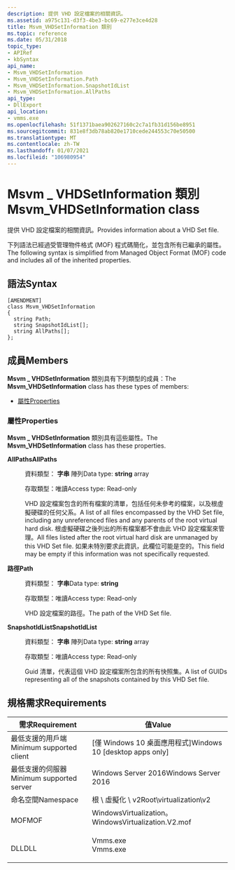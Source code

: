 ```yaml
---
description: 提供 VHD 設定檔案的相關資訊。
ms.assetid: a975c131-d3f3-4be3-bc69-e277e3ce4d28
title: Msvm_VHDSetInformation 類別
ms.topic: reference
ms.date: 05/31/2018
topic_type:
- APIRef
- kbSyntax
api_name:
- Msvm_VHDSetInformation
- Msvm_VHDSetInformation.Path
- Msvm_VHDSetInformation.SnapshotIdList
- Msvm_VHDSetInformation.AllPaths
api_type:
- DllExport
api_location:
- vmms.exe
ms.openlocfilehash: 51f1371baea902627160c2c7a1fb31d156be8951
ms.sourcegitcommit: 831e8f3db78ab820e1710cede244553c70e50500
ms.translationtype: MT
ms.contentlocale: zh-TW
ms.lasthandoff: 01/07/2021
ms.locfileid: "106980954"
---
```

# <a name="msvm_vhdsetinformation-class"></a><span data-ttu-id="945c2-103">Msvm \_ VHDSetInformation 類別</span><span class="sxs-lookup"><span data-stu-id="945c2-103">Msvm\_VHDSetInformation class</span></span>

<span data-ttu-id="945c2-104">提供 VHD 設定檔案的相關資訊。</span><span class="sxs-lookup"><span data-stu-id="945c2-104">Provides information about a VHD Set file.</span></span>

<span data-ttu-id="945c2-105">下列語法已經過受管理物件格式 (MOF) 程式碼簡化，並包含所有已繼承的屬性。</span><span class="sxs-lookup"><span data-stu-id="945c2-105">The following syntax is simplified from Managed Object Format (MOF) code and includes all of the inherited properties.</span></span>

## <a name="syntax"></a><span data-ttu-id="945c2-106">語法</span><span class="sxs-lookup"><span data-stu-id="945c2-106">Syntax</span></span>

``` syntax
[AMENDMENT]
class Msvm_VHDSetInformation
{
  string Path;
  string SnapshotIdList[];
  string AllPaths[];
};
```

## <a name="members"></a><span data-ttu-id="945c2-107">成員</span><span class="sxs-lookup"><span data-stu-id="945c2-107">Members</span></span>

<span data-ttu-id="945c2-108">**Msvm \_ VHDSetInformation** 類別具有下列類型的成員：</span><span class="sxs-lookup"><span data-stu-id="945c2-108">The **Msvm\_VHDSetInformation** class has these types of members:</span></span>

-   [<span data-ttu-id="945c2-109">屬性</span><span class="sxs-lookup"><span data-stu-id="945c2-109">Properties</span></span>](#properties)

### <a name="properties"></a><span data-ttu-id="945c2-110">屬性</span><span class="sxs-lookup"><span data-stu-id="945c2-110">Properties</span></span>

<span data-ttu-id="945c2-111">**Msvm \_ VHDSetInformation** 類別具有這些屬性。</span><span class="sxs-lookup"><span data-stu-id="945c2-111">The **Msvm\_VHDSetInformation** class has these properties.</span></span>

<dl> <dt>

<span data-ttu-id="945c2-112">**AllPaths**</span><span class="sxs-lookup"><span data-stu-id="945c2-112">**AllPaths**</span></span>
</dt> <dd> <dl> <dt>

<span data-ttu-id="945c2-113">資料類型： **字串** 陣列</span><span class="sxs-lookup"><span data-stu-id="945c2-113">Data type: **string** array</span></span>
</dt> <dt>

<span data-ttu-id="945c2-114">存取類型：唯讀</span><span class="sxs-lookup"><span data-stu-id="945c2-114">Access type: Read-only</span></span>
</dt> </dl>

<span data-ttu-id="945c2-115">VHD 設定檔案包含的所有檔案的清單，包括任何未參考的檔案，以及根虛擬硬碟的任何父系。</span><span class="sxs-lookup"><span data-stu-id="945c2-115">A list of all files encompassed by the VHD Set file, including any unreferenced files and any parents of the root virtual hard disk.</span></span> <span data-ttu-id="945c2-116">根虛擬硬碟之後列出的所有檔案都不會由此 VHD 設定檔案來管理。</span><span class="sxs-lookup"><span data-stu-id="945c2-116">All files listed after the root virtual hard disk are unmanaged by this VHD Set file.</span></span> <span data-ttu-id="945c2-117">如果未特別要求此資訊，此欄位可能是空的。</span><span class="sxs-lookup"><span data-stu-id="945c2-117">This field may be empty if this information was not specifically requested.</span></span>

</dd> <dt>

<span data-ttu-id="945c2-118">**路徑**</span><span class="sxs-lookup"><span data-stu-id="945c2-118">**Path**</span></span>
</dt> <dd> <dl> <dt>

<span data-ttu-id="945c2-119">資料類型： **字串**</span><span class="sxs-lookup"><span data-stu-id="945c2-119">Data type: **string**</span></span>
</dt> <dt>

<span data-ttu-id="945c2-120">存取類型：唯讀</span><span class="sxs-lookup"><span data-stu-id="945c2-120">Access type: Read-only</span></span>
</dt> </dl>

<span data-ttu-id="945c2-121">VHD 設定檔案的路徑。</span><span class="sxs-lookup"><span data-stu-id="945c2-121">The path of the VHD Set file.</span></span>

</dd> <dt>

<span data-ttu-id="945c2-122">**SnapshotIdList**</span><span class="sxs-lookup"><span data-stu-id="945c2-122">**SnapshotIdList**</span></span>
</dt> <dd> <dl> <dt>

<span data-ttu-id="945c2-123">資料類型： **字串** 陣列</span><span class="sxs-lookup"><span data-stu-id="945c2-123">Data type: **string** array</span></span>
</dt> <dt>

<span data-ttu-id="945c2-124">存取類型：唯讀</span><span class="sxs-lookup"><span data-stu-id="945c2-124">Access type: Read-only</span></span>
</dt> </dl>

<span data-ttu-id="945c2-125">Guid 清單，代表這個 VHD 設定檔案所包含的所有快照集。</span><span class="sxs-lookup"><span data-stu-id="945c2-125">A list of GUIDs representing all of the snapshots contained by this VHD Set file.</span></span>

</dd> </dl>

## <a name="requirements"></a><span data-ttu-id="945c2-126">規格需求</span><span class="sxs-lookup"><span data-stu-id="945c2-126">Requirements</span></span>



| <span data-ttu-id="945c2-127">需求</span><span class="sxs-lookup"><span data-stu-id="945c2-127">Requirement</span></span> | <span data-ttu-id="945c2-128">值</span><span class="sxs-lookup"><span data-stu-id="945c2-128">Value</span></span> |
|-------------------------------------|---------------------------------------------------------------------------------------------------------|
| <span data-ttu-id="945c2-129">最低支援的用戶端</span><span class="sxs-lookup"><span data-stu-id="945c2-129">Minimum supported client</span></span><br/> | <span data-ttu-id="945c2-130">\[僅 Windows 10 桌面應用程式\]</span><span class="sxs-lookup"><span data-stu-id="945c2-130">Windows 10 \[desktop apps only\]</span></span><br/>                                                             |
| <span data-ttu-id="945c2-131">最低支援的伺服器</span><span class="sxs-lookup"><span data-stu-id="945c2-131">Minimum supported server</span></span><br/> | <span data-ttu-id="945c2-132">Windows Server 2016</span><span class="sxs-lookup"><span data-stu-id="945c2-132">Windows Server 2016</span></span><br/>                                                                          |
| <span data-ttu-id="945c2-133">命名空間</span><span class="sxs-lookup"><span data-stu-id="945c2-133">Namespace</span></span><br/>                | <span data-ttu-id="945c2-134">根 \\ 虛擬化 \\ v2</span><span class="sxs-lookup"><span data-stu-id="945c2-134">Root\\virtualization\\v2</span></span><br/>                                                                     |
| <span data-ttu-id="945c2-135">MOF</span><span class="sxs-lookup"><span data-stu-id="945c2-135">MOF</span></span><br/>                      | <dl> <span data-ttu-id="945c2-136"><dt>WindowsVirtualization。</dt></span><span class="sxs-lookup"><span data-stu-id="945c2-136"><dt>WindowsVirtualization.V2.mof</dt></span></span> </dl> |
| <span data-ttu-id="945c2-137">DLL</span><span class="sxs-lookup"><span data-stu-id="945c2-137">DLL</span></span><br/>                      | <dl> <span data-ttu-id="945c2-138"><dt>Vmms.exe</dt></span><span class="sxs-lookup"><span data-stu-id="945c2-138"><dt>Vmms.exe</dt></span></span> </dl>                     |



 

 





